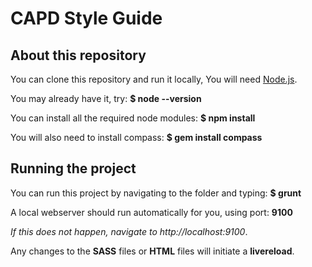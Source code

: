 CAPD Style Guide
================

About this repository
---------------------

You can clone this repository and run it locally,
You will need [Node.js](http://nodejs.org/).

You may already have it, try:
**$ node --version**

You can install all the required node modules:
**$ npm install**

You will also need to install compass:
**$ gem install compass**


Running the project
---------------

You can run this project by navigating to the folder and typing: 
**$ grunt**

A local webserver should run automatically for you, using port: 
**9100**

*If this does not happen, navigate to http://localhost:9100*.

Any changes to the **SASS** files or **HTML** files will initiate a **livereload**.
